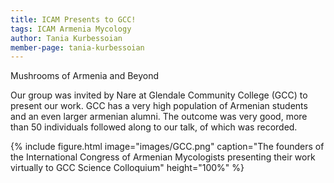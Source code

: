 ```yaml
---
title: ICAM Presents to GCC!
tags: ICAM Armenia Mycology
author: Tania Kurbessoian
member-page: tania-kurbessoian
---
```


Mushrooms of Armenia and Beyond

Our group was invited by Nare at Glendale Community College (GCC) to present our work. GCC has a very high population of Armenian students and an even larger armenian alumni. The outcome was very good, more than 50 individuals followed along to our talk, of which was recorded.

{%
  include figure.html
  image="images/GCC.png"
  caption="The founders of the International Congress of Armenian Mycologists presenting their work virtually to GCC Science Colloquium"
  height="100%"
%}
